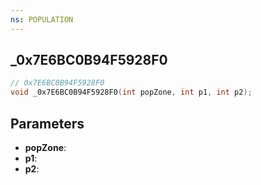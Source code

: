 ```yaml
---
ns: POPULATION
---
```

## _0x7E6BC0B94F5928F0

```c
// 0x7E6BC0B94F5928F0
void _0x7E6BC0B94F5928F0(int popZone, int p1, int p2);
```

## Parameters
* **popZone**:
* **p1**:
* **p2**:
